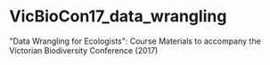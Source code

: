 # VicBioCon17_data_wrangling
"Data Wrangling for Ecologists": Course Materials to accompany the Victorian Biodiversity Conference (2017)
